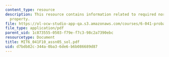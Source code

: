 ```yaml
---
content_type: resource
description: This resource contains information related to required normalization
  property.
file: https://ol-ocw-studio-app-qa.s3.amazonaws.com/courses/6-041-probabilistic-systems-analysis-and-applied-probability-fall-2010/d7bdb82c344a0ba36de6b6b086689d87_MIT6_041F10_assn05_sol.pdf
file_type: application/pdf
parent_uid: 1c873555-0503-f79e-f7c3-98c2a7390ebc
resourcetype: Document
title: MIT6_041F10_assn05_sol.pdf
uid: d7bdb82c-344a-0ba3-6de6-b6b086689d87
---
```


